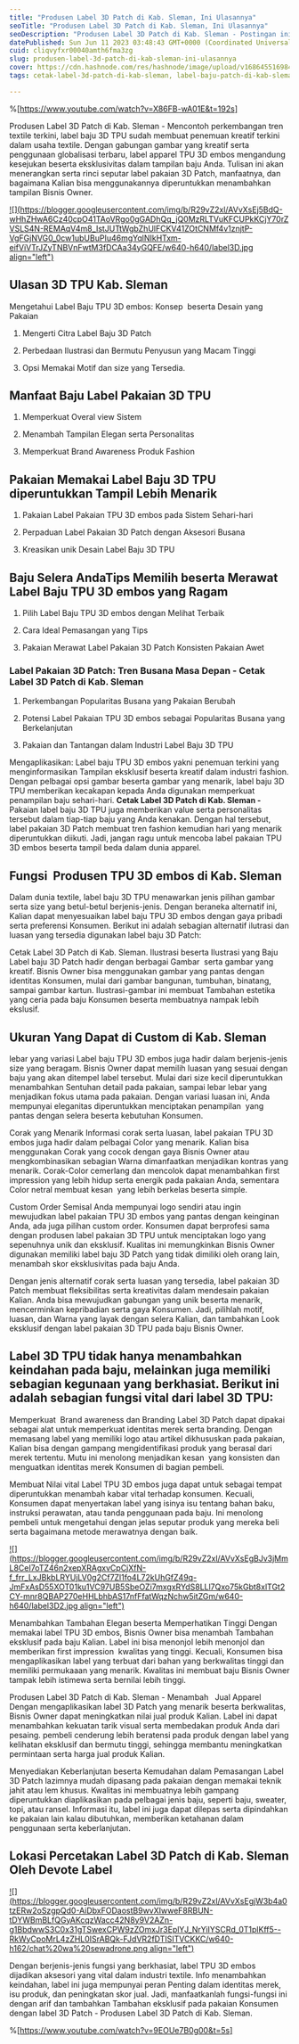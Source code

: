 ```yaml
---
title: "Produsen Label 3D Patch di Kab. Sleman, Ini Ulasannya"
seoTitle: "Produsen Label 3D Patch di Kab. Sleman, Ini Ulasannya"
seoDescription: "Produsen Label 3D Patch di Kab. Sleman - Postingan ini Ialah Saran secara informatif yang @Devote.labels Ulas tentang Jasa Produsen Label 3D Patch"
datePublished: Sun Jun 11 2023 03:48:43 GMT+0000 (Coordinated Universal Time)
cuid: cliqvyfxr00040amth6fma3zg
slug: produsen-label-3d-patch-di-kab-sleman-ini-ulasannya
cover: https://cdn.hashnode.com/res/hashnode/image/upload/v1686455169843/d6903cb2-769d-47ea-bcc6-cc88bae398fc.jpeg
tags: cetak-label-3d-patch-di-kab-sleman, label-baju-patch-di-kab-sleman, label-baju-jersey-kab-sleman

---
```


%[https://www.youtube.com/watch?v=X86FB-wA01E&t=192s] 

Produsen Label 3D Patch di Kab. Sleman - Mencontoh perkembangan tren textile terkini, label baju 3D TPU sudah membuat penemuan kreatif terkini dalam usaha textile. Dengan gabungan gambar yang kreatif serta penggunaan globalisasi terbaru, label apparel TPU 3D embos mengandung kesejukan beserta eksklusivitas dalam tampilan baju Anda. Tulisan ini akan menerangkan serta rinci seputar label pakaian 3D Patch, manfaatnya, dan bagaimana Kalian bisa menggunakannya diperuntukkan menambahkan tampilan Bisnis Owner.

[![](https://blogger.googleusercontent.com/img/b/R29vZ2xl/AVvXsEj5BdQ-wHhZHwA6Cz40cpO41TAoVRgo0gGADhQq_jQ0MzRLTVuKFCUPkKCjY70rZVSLS4N-REMAqV4m8_IstJUTtWgbZhUlFCKV41ZOtCNMf4v1znjtP-VgFGjNVG0_0cw1ubUBuPIu46mgYqlNIkHTxm-eifViVTrJZyTNBVnFwtM3fDCAa34yGQFE/w640-h640/label3D.jpg align="left")](https://blogger.googleusercontent.com/img/b/R29vZ2xl/AVvXsEj5BdQ-wHhZHwA6Cz40cpO41TAoVRgo0gGADhQq_jQ0MzRLTVuKFCUPkKCjY70rZVSLS4N-REMAqV4m8_IstJUTtWgbZhUlFCKV41ZOtCNMf4v1znjtP-VgFGjNVG0_0cw1ubUBuPIu46mgYqlNIkHTxm-eifViVTrJZyTNBVnFwtM3fDCAa34yGQFE/s900/label3D.jpg)

## Ulasan 3D TPU Kab. Sleman

Mengetahui Label Baju TPU 3D embos: Konsep  beserta Desain yang Pakaian

1. Mengerti Citra Label Baju 3D Patch
    
2. Perbedaan Ilustrasi dan Bermutu Penyusun yang Macam Tinggi
    
3. Opsi Memakai Motif dan size yang Tersedia.
    

## Manfaat Baju Label Pakaian 3D TPU

1. Memperkuat Overal view Sistem
    
2. Menambah Tampilan Elegan serta Personalitas
    
3. Memperkuat Brand Awareness Produk Fashion
    

## Pakaian Memakai Label Baju 3D TPU diperuntukkan Tampil Lebih Menarik

1. Pakaian Label Pakaian TPU 3D embos pada Sistem Sehari-hari
    
2. Perpaduan Label Pakaian 3D Patch dengan Aksesori Busana
    
3. Kreasikan unik Desain Label Baju 3D TPU
    

## Baju Selera AndaTips Memilih beserta Merawat Label Baju TPU 3D embos yang Ragam

1. Pilih Label Baju TPU 3D embos dengan Melihat Terbaik
    
2. Cara Ideal Pemasangan yang Tips
    
3. Pakaian Merawat Label Pakaian 3D Patch Konsisten Pakaian Awet
    

### Label Pakaian 3D Patch: Tren Busana Masa Depan - Cetak Label 3D Patch di Kab. Sleman

1. Perkembangan Popularitas Busana yang Pakaian Berubah
    
2. Potensi Label Pakaian TPU 3D embos sebagai Popularitas Busana yang Berkelanjutan
    
3. Pakaian dan Tantangan dalam Industri Label Baju 3D TPU
    

Mengaplikasikan: Label baju TPU 3D embos yakni penemuan terkini yang menginformasikan Tampilan eksklusif beserta kreatif dalam industri fashion. Dengan pelbagai opsi gambar beserta gambar yang menarik, label baju 3D TPU memberikan kecakapan kepada Anda digunakan memperkuat penampilan baju sehari-hari. **Cetak Label 3D Patch di Kab. Sleman -** Pakaian label baju 3D TPU juga memberikan value serta personalitas tersebut dalam tiap-tiap baju yang Anda kenakan. Dengan hal tersebut, label pakaian 3D Patch membuat tren fashion kemudian hari yang menarik diperuntukkan diikuti. Jadi, jangan ragu untuk mencoba label pakaian TPU 3D embos beserta tampil beda dalam dunia apparel.

## Fungsi  Produsen TPU 3D embos di Kab. Sleman

Dalam dunia textile, label baju 3D TPU menawarkan jenis pilihan gambar serta size yang betul-betul berjenis-jenis. Dengan beraneka alternatif ini, Kalian dapat menyesuaikan label baju TPU 3D embos dengan gaya pribadi serta preferensi Konsumen. Berikut ini adalah sebagian alternatif ilutrasi dan luasan yang tersedia digunakan label baju 3D Patch:

Cetak Label 3D Patch di Kab. Sleman. Ilustrasi beserta Ilustrasi yang Baju Label baju 3D Patch hadir dengan berbagai Gambar  serta gambar yang kreatif. Bisnis Owner bisa menggunakan gambar yang pantas dengan identitas Konsumen, mulai dari gambar bangunan, tumbuhan, binatang, sampai gambar kartun. Ilustrasi-gambar ini membuat Tambahan estetika yang ceria pada baju Konsumen beserta membuatnya nampak lebih ekslusif.

## Ukuran Yang Dapat di Custom di Kab. Sleman

lebar yang variasi Label baju TPU 3D embos juga hadir dalam berjenis-jenis size yang beragam. Bisnis Owner dapat memilih luasan yang sesuai dengan baju yang akan ditempel label tersebut. Mulai dari size kecil diperuntukkan menambahkan Sentuhan detail pada pakaian, sampai lebar lebar yang menjadikan fokus utama pada pakaian. Dengan variasi luasan ini, Anda mempunyai eleganitas diperuntukkan menciptakan penampilan  yang pantas dengan selera beserta kebutuhan Konsumen.

Corak yang Menarik Informasi corak serta luasan, label pakaian TPU 3D embos juga hadir dalam pelbagai Color yang menarik. Kalian bisa menggunakan Corak yang cocok dengan gaya Bisnis Owner atau mengkombinasikan sebagian Warna dimanfaatkan menjadikan kontras yang menarik. Corak-Color cemerlang dan mencolok dapat menambahkan first impression yang lebih hidup serta energik pada pakaian Anda, sementara Color netral membuat kesan  yang lebih berkelas beserta simple.

Custom Order Semisal Anda mempunyai logo sendiri atau ingin mewujudkan label pakaian TPU 3D embos yang pantas dengan keinginan Anda, ada juga pilihan custom order. Konsumen dapat berprofesi sama dengan produsen label pakaian 3D TPU untuk menciptakan logo yang sepenuhnya unik dan eksklusif. Kualitas ini memungkinkan Bisnis Owner digunakan memiliki label baju 3D Patch yang tidak dimiliki oleh orang lain, menambah skor eksklusivitas pada baju Anda.

Dengan jenis alternatif corak serta luasan yang tersedia, label pakaian 3D Patch membuat fleksibilitas serta kreativitas dalam mendesain pakaian Kalian. Anda bisa mewujudkan gabungan yang unik beserta menarik, mencerminkan kepribadian serta gaya Konsumen. Jadi, pilihlah motif, luasan, dan Warna yang layak dengan selera Kalian, dan tambahkan Look eksklusif dengan label pakaian 3D TPU pada baju Bisnis Owner.

## Label 3D TPU tidak hanya menambahkan keindahan pada baju, melainkan juga memiliki sebagian kegunaan yang berkhasiat. Berikut ini adalah sebagian fungsi vital dari label 3D TPU:

Memperkuat  Brand awareness dan Branding Label 3D Patch dapat dipakai sebagai alat untuk memperkuat identitas merek serta branding. Dengan memasang label yang memiliki logo atau artikel dikhususkan pada pakaian, Kalian bisa dengan gampang mengidentifikasi produk yang berasal dari merek tertentu. Mutu ini menolong menjadikan kesan  yang konsisten dan menguatkan identitas merek Konsumen di bagian pembeli.

Membuat Nilai vital Label TPU 3D embos juga dapat untuk sebagai tempat diperuntukkan menambah kabar vital terhadap konsumen. Kecuali, Konsumen dapat menyertakan label yang isinya isu tentang bahan baku, instruksi perawatan, atau tanda penggunaan pada baju. Ini menolong pembeli untuk mengetahui dengan jelas seputar produk yang mereka beli serta bagaimana metode merawatnya dengan baik.

[![](https://blogger.googleusercontent.com/img/b/R29vZ2xl/AVvXsEgBJv3jMmL8CeI7oTZ46n2xepXRAgxvCpCjXfN-f_frr_LxJBkbLRYUjLV0g2Cf7Zl1fo4L72kUhGfZ49q-JmFxAsD55XOT01ku1VC97UB5SbeOZi7mxgxRYdS8LLl7Qxo75kGbt8xlTGt2CY-mnr8QBAP270eHHLbhbAS17nfFfatWqzNchw5itZGm/w640-h640/label3D2.jpg align="left")](https://blogger.googleusercontent.com/img/b/R29vZ2xl/AVvXsEgBJv3jMmL8CeI7oTZ46n2xepXRAgxvCpCjXfN-f_frr_LxJBkbLRYUjLV0g2Cf7Zl1fo4L72kUhGfZ49q-JmFxAsD55XOT01ku1VC97UB5SbeOZi7mxgxRYdS8LLl7Qxo75kGbt8xlTGt2CY-mnr8QBAP270eHHLbhbAS17nfFfatWqzNchw5itZGm/s900/label3D2.jpg)

Menambahkan Tambahan Elegan beserta Memperhatikan Tinggi Dengan memakai label TPU 3D embos, Bisnis Owner bisa menambah Tambahan eksklusif pada baju Kalian. Label ini bisa menonjol lebih menonjol dan memberikan first impression  kwalitas yang tinggi. Kecuali, Konsumen bisa mengaplikasikan label yang terbuat dari bahan yang berkwalitas tinggi dan memiliki permukaaan yang menarik. Kwalitas ini membuat baju Bisnis Owner tampak lebih istimewa serta bernilai lebih tinggi.

Produsen Label 3D Patch di Kab. Sleman - Menambah   Jual Apparel Dengan mengaplikasikan label 3D Patch yang menarik beserta berkwalitas, Bisnis Owner dapat meningkatkan nilai jual produk Kalian. Label ini dapat menambahkan kekuatan tarik visual serta membedakan produk Anda dari pesaing. pembeli cenderung lebih beratensi pada produk dengan label yang kelihatan eksklusif dan bermutu tinggi, sehingga membantu meningkatkan permintaan serta harga jual produk Kalian.

Menyediakan Keberlanjutan beserta Kemudahan dalam Pemasangan Label 3D Patch lazimnya mudah dipasang pada pakaian dengan memakai teknik jahit atau lem khusus. Kwalitas ini membuatnya lebih gampang diperuntukkan diaplikasikan pada pelbagai jenis baju, seperti baju, sweater, topi, atau ransel. Informasi itu, label ini juga dapat dilepas serta dipindahkan ke pakaian lain kalau dibutuhkan, memberikan ketahanan dalam penggunaan serta keberlanjutan.

## Lokasi Percetakan Label 3D Patch di Kab. Sleman Oleh Devote Label

[![](https://blogger.googleusercontent.com/img/b/R29vZ2xl/AVvXsEgjW3b4a0tzERw2oSzgpQd0-AiDbxFODaostB9wvXIwweF8RBUN-tDYWBmBLfQGyAKcqzWacc42N8y9V2AZn-g1BbdwwS3C0x31gTSwexCPW9zZOmxJr3EplYJ_NrYiIYSCRd_0T1plKff5--RkWyCpoMrL4zZHL0ISrABQk-FJdVR2fDTISITVCKKC/w640-h162/chat%20wa%20sewadrone.png align="left")](https://wa.me/+6287838865004?text=Permisi%2C%20kak%20mau%20nanya%20tentang%20label%2C%20dapat%20informasi%20dari%20devotelabels.web.id)

Dengan berjenis-jenis fungsi yang berkhasiat, label TPU 3D embos dijadikan aksesori yang vital dalam industri textile. Info menambahkan keindahan, label ini juga mempunyai peran Penting dalam identitas merek, isu produk, dan peningkatan skor jual. Jadi, manfaatkanlah fungsi-fungsi ini dengan arif dan tambahkan Tambahan eksklusif pada pakaian Konsumen dengan label 3D Patch - Produsen Label 3D Patch di Kab. Sleman.

%[https://www.youtube.com/watch?v=9EOUe7B0g00&t=5s]